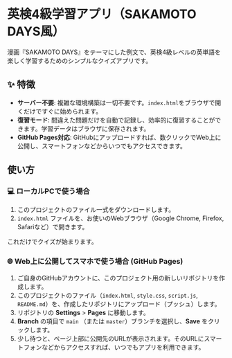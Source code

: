 # 英検4級学習アプリ（SAKAMOTO DAYS風）

漫画『SAKAMOTO DAYS』をテーマにした例文で、英検4級レベルの英単語を楽しく学習するためのシンプルなクイズアプリです。

## ✨ 特徴

- **サーバー不要**: 複雑な環境構築は一切不要です。`index.html`をブラウザで開くだけですぐに始められます。
- **復習モード**: 間違えた問題だけを自動で記録し、効率的に復習することができます。学習データはブラウザに保存されます。
- **GitHub Pages対応**: GitHubにアップロードすれば、数クリックでWeb上に公開し、スマートフォンなどからいつでもアクセスできます。

## 使い方

### 💻 ローカルPCで使う場合

1. このプロジェクトのファイル一式をダウンロードします。
2. `index.html` ファイルを、お使いのWebブラウザ（Google Chrome, Firefox, Safariなど）で開きます。

これだけでクイズが始まります。

### 🌐 Web上に公開してスマホで使う場合 (GitHub Pages)

1. ご自身のGitHubアカウントに、このプロジェクト用の新しいリポジトリを作成します。
2. このプロジェクトのファイル（`index.html`, `style.css`, `script.js`, `README.md`）を、作成したリポジトリにアップロード（プッシュ）します。
3. リポジトリの **Settings** > **Pages** に移動します。
4. **Branch** の項目で `main` （または `master`）ブランチを選択し、**Save** をクリックします。
5. 少し待つと、ページ上部に公開先のURLが表示されます。そのURLにスマートフォンなどからアクセスすれば、いつでもアプリを利用できます。